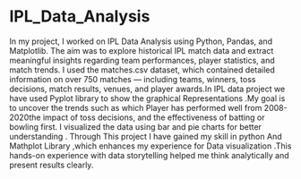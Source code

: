 # IPL_Data_Analysis
In  my  project, I worked on IPL Data Analysis using Python, Pandas, and Matplotlib. The aim was to explore historical IPL match data and extract meaningful insights regarding team performances, player statistics, and match trends. I used the matches.csv dataset, which contained detailed information on over 750 matches — including teams, winners, toss decisions, match results, venues, and player awards.In IPL data project we have used Pyplot library to show the graphical Representations .My goal is to uncover the trends such as which Player has performed well from 2008-2020the impact of toss decisions, and the effectiveness of batting or bowling first. I visualized the data using bar and pie charts for better understanding . Through This project I have gained my skill in python And Mathplot Library ,which enhances my experience for Data visualization .This hands-on experience with data storytelling helped me think analytically and present results clearly.
